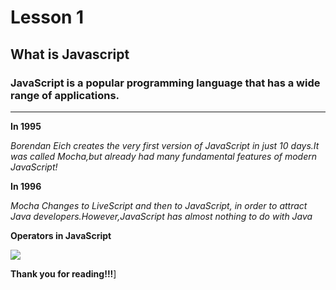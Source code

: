 # Lesson 1
## What is Javascript
### JavaScript is a popular programming language that has a wide range of applications.
___

**In 1995**

*Borendan Eich creates the very first version of JavaScript in just 10 days.It was called Mocha,but already had many fundamental features of modern JavaScript!*

**In 1996**

*Mocha Changes to LiveScript and then to JavaScript, in order  to attract Java  developers.However,JavaScript has almost nothing to do with Java*

**Operators in JavaScript**

![](/Снимок%20экрана%202024-08-07%20131744.png)

__Thank you for reading!!!__]
